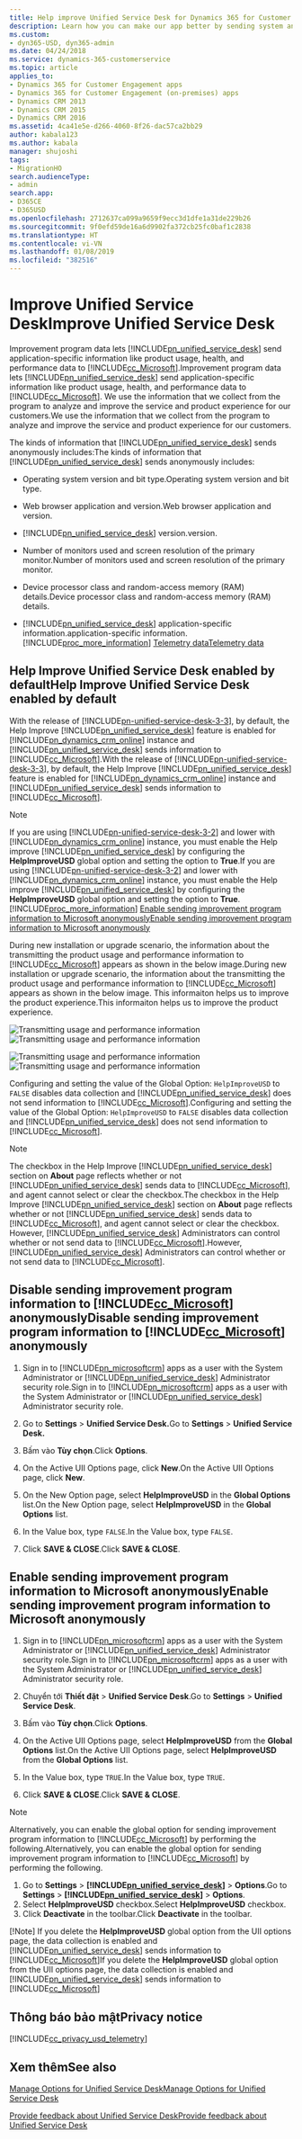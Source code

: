 ```yaml
---
title: Help improve Unified Service Desk for Dynamics 365 for Customer Engagement apps | MicrosoftDocs
description: Learn how you can make our app better by sending system and application information to Microsoft.
ms.custom:
- dyn365-USD, dyn365-admin
ms.date: 04/24/2018
ms.service: dynamics-365-customerservice
ms.topic: article
applies_to:
- Dynamics 365 for Customer Engagement apps
- Dynamics 365 for Customer Engagement (on-premises) apps
- Dynamics CRM 2013
- Dynamics CRM 2015
- Dynamics CRM 2016
ms.assetid: 4ca41e5e-d266-4060-8f26-dac57ca2bb29
author: kabala123
ms.author: kabala
manager: shujoshi
tags:
- MigrationHO
search.audienceType:
- admin
search.app:
- D365CE
- D365USD
ms.openlocfilehash: 2712637ca099a9659f9ecc3d1dfe1a31de229b26
ms.sourcegitcommit: 9f0efd59de16a6d9902fa372cb25fc0baf1c2838
ms.translationtype: HT
ms.contentlocale: vi-VN
ms.lasthandoff: 01/08/2019
ms.locfileid: "382516"
---
```

# <a name="improve-unified-service-desk"></a><span data-ttu-id="00e85-103">Improve Unified Service Desk</span><span class="sxs-lookup"><span data-stu-id="00e85-103">Improve Unified Service Desk</span></span>
<span data-ttu-id="00e85-104">Improvement program data lets [!INCLUDE[pn_unified_service_desk](../../includes/pn-unified-service-desk.md)] send  application-specific information like product usage, health, and performance data to [!INCLUDE[cc_Microsoft](../../includes/cc-microsoft.md)].</span><span class="sxs-lookup"><span data-stu-id="00e85-104">Improvement program data lets [!INCLUDE[pn_unified_service_desk](../../includes/pn-unified-service-desk.md)] send  application-specific information like product usage, health, and performance data to [!INCLUDE[cc_Microsoft](../../includes/cc-microsoft.md)].</span></span> <span data-ttu-id="00e85-105">We use the information that we collect from the program to analyze and improve the service and product experience for our customers.</span><span class="sxs-lookup"><span data-stu-id="00e85-105">We use the information that we collect from the program to analyze and improve the service and product experience for our customers.</span></span>
  
 <span data-ttu-id="00e85-106">The kinds of information that [!INCLUDE[pn_unified_service_desk](../../includes/pn-unified-service-desk.md)] sends anonymously includes:</span><span class="sxs-lookup"><span data-stu-id="00e85-106">The kinds of information that [!INCLUDE[pn_unified_service_desk](../../includes/pn-unified-service-desk.md)] sends anonymously includes:</span></span>  
  
- <span data-ttu-id="00e85-107">Operating system version and bit type.</span><span class="sxs-lookup"><span data-stu-id="00e85-107">Operating system version and bit type.</span></span>  
  
- <span data-ttu-id="00e85-108">Web browser application and version.</span><span class="sxs-lookup"><span data-stu-id="00e85-108">Web browser application and version.</span></span>  
  
- [!INCLUDE[pn_unified_service_desk](../../includes/pn-unified-service-desk.md)] <span data-ttu-id="00e85-109">version.</span><span class="sxs-lookup"><span data-stu-id="00e85-109">version.</span></span>  
  
- <span data-ttu-id="00e85-110">Number of monitors used and screen resolution of the primary monitor.</span><span class="sxs-lookup"><span data-stu-id="00e85-110">Number of monitors used and screen resolution of the primary monitor.</span></span>  
  
- <span data-ttu-id="00e85-111">Device processor class and random-access memory (RAM) details.</span><span class="sxs-lookup"><span data-stu-id="00e85-111">Device processor class and random-access memory (RAM) details.</span></span>

- [!INCLUDE[pn_unified_service_desk](../../includes/pn-unified-service-desk.md)] <span data-ttu-id="00e85-112">application-specific information.</span><span class="sxs-lookup"><span data-stu-id="00e85-112">application-specific information.</span></span> [!INCLUDE[proc_more_information](../../includes/proc-more-information.md)] <span data-ttu-id="00e85-113">[Telemetry data](../admin/comply-unified-service-desk-data-gdpr.md#telemetry-data)</span><span class="sxs-lookup"><span data-stu-id="00e85-113">[Telemetry data](../admin/comply-unified-service-desk-data-gdpr.md#telemetry-data)</span></span>

## <a name="help-improve-unified-service-desk-enabled-by-default"></a><span data-ttu-id="00e85-114">Help Improve Unified Service Desk enabled by default</span><span class="sxs-lookup"><span data-stu-id="00e85-114">Help Improve Unified Service Desk enabled by default</span></span>

<span data-ttu-id="00e85-115">With the release of [!INCLUDE[pn-unified-service-desk-3-3](../../includes/pn-unified-service-desk-3-3.md)], by default, the Help Improve [!INCLUDE[pn_unified_service_desk](../../includes/pn-unified-service-desk.md)] feature is enabled for [!INCLUDE[pn_dynamics_crm_online](../../includes/pn-dynamics-crm-online.md)] instance and [!INCLUDE[pn_unified_service_desk](../../includes/pn-unified-service-desk.md)] sends information to [!INCLUDE[cc_Microsoft](../../includes/cc-microsoft.md)].</span><span class="sxs-lookup"><span data-stu-id="00e85-115">With the release of [!INCLUDE[pn-unified-service-desk-3-3](../../includes/pn-unified-service-desk-3-3.md)], by default, the Help Improve [!INCLUDE[pn_unified_service_desk](../../includes/pn-unified-service-desk.md)] feature is enabled for [!INCLUDE[pn_dynamics_crm_online](../../includes/pn-dynamics-crm-online.md)] instance and [!INCLUDE[pn_unified_service_desk](../../includes/pn-unified-service-desk.md)] sends information to [!INCLUDE[cc_Microsoft](../../includes/cc-microsoft.md)].</span></span>

> [!Note]
> <span data-ttu-id="00e85-116">If you are using [!INCLUDE[pn-unified-service-desk-3-2](../../includes/pn-unified-service-desk-3-2.md)] and lower with [!INCLUDE[pn_dynamics_crm_online](../../includes/pn-dynamics-crm-online.md)] instance, you must enable the Help improve [!INCLUDE[pn_unified_service_desk](../../includes/pn-unified-service-desk.md)] by configuring the **HelpImproveUSD** global option and setting the option to **True**.</span><span class="sxs-lookup"><span data-stu-id="00e85-116">If you are using [!INCLUDE[pn-unified-service-desk-3-2](../../includes/pn-unified-service-desk-3-2.md)] and lower with [!INCLUDE[pn_dynamics_crm_online](../../includes/pn-dynamics-crm-online.md)] instance, you must enable the Help improve [!INCLUDE[pn_unified_service_desk](../../includes/pn-unified-service-desk.md)] by configuring the **HelpImproveUSD** global option and setting the option to **True**.</span></span> [!INCLUDE[proc_more_information](../../includes/proc-more-information.md)] <span data-ttu-id="00e85-117">[Enable sending improvement program information to Microsoft anonymously](#enable-sending-improvement-program-information-to-microsoft-anonymously)</span><span class="sxs-lookup"><span data-stu-id="00e85-117">[Enable sending improvement program information to Microsoft anonymously](#enable-sending-improvement-program-information-to-microsoft-anonymously)</span></span>

<span data-ttu-id="00e85-118">During new installation or upgrade scenario, the information about the transmitting the product usage and performance information to [!INCLUDE[cc_Microsoft](../../includes/cc-microsoft.md)] appears as shown in the below image.</span><span class="sxs-lookup"><span data-stu-id="00e85-118">During new installation or upgrade scenario, the information about the transmitting the product usage and performance information to [!INCLUDE[cc_Microsoft](../../includes/cc-microsoft.md)] appears as shown in the below image.</span></span> <span data-ttu-id="00e85-119">This informaiton helps us to improve the product experience.</span><span class="sxs-lookup"><span data-stu-id="00e85-119">This informaiton helps us to improve the product experience.</span></span>

<span data-ttu-id="00e85-120">![Transmitting usage and performance information](../media/helpimprove-usd-install.PNG "Transmitting usage and performance information")</span><span class="sxs-lookup"><span data-stu-id="00e85-120">![Transmitting usage and performance information](../media/helpimprove-usd-install.PNG "Transmitting usage and performance information")</span></span>

<span data-ttu-id="00e85-121">![Transmitting usage and performance information](../media/helpimprove-usd-upgrade.PNG "Transmitting usage and performance information")</span><span class="sxs-lookup"><span data-stu-id="00e85-121">![Transmitting usage and performance information](../media/helpimprove-usd-upgrade.PNG "Transmitting usage and performance information")</span></span>

<span data-ttu-id="00e85-122">Configuring and setting the value of the Global Option: `HelpImproveUSD` to `FALSE` disables data collection and [!INCLUDE[pn_unified_service_desk](../../includes/pn-unified-service-desk.md)] does not send information to [!INCLUDE[cc_Microsoft](../../includes/cc-microsoft.md)].</span><span class="sxs-lookup"><span data-stu-id="00e85-122">Configuring and setting the value of the Global Option: `HelpImproveUSD` to `FALSE` disables data collection and [!INCLUDE[pn_unified_service_desk](../../includes/pn-unified-service-desk.md)] does not send information to [!INCLUDE[cc_Microsoft](../../includes/cc-microsoft.md)].</span></span>

> [!Note]
>  <span data-ttu-id="00e85-123">The checkbox in the Help Improve [!INCLUDE[pn_unified_service_desk](../../includes/pn-unified-service-desk.md)] section on **About** page reflects whether or not [!INCLUDE[pn_unified_service_desk](../../includes/pn-unified-service-desk.md)] sends data to [!INCLUDE[cc_Microsoft](../../includes/cc-microsoft.md)], and agent cannot select or clear the checkbox.</span><span class="sxs-lookup"><span data-stu-id="00e85-123">The checkbox in the Help Improve [!INCLUDE[pn_unified_service_desk](../../includes/pn-unified-service-desk.md)] section on **About** page reflects whether or not [!INCLUDE[pn_unified_service_desk](../../includes/pn-unified-service-desk.md)] sends data to [!INCLUDE[cc_Microsoft](../../includes/cc-microsoft.md)], and agent cannot select or clear the checkbox.</span></span> <span data-ttu-id="00e85-124">However, [!INCLUDE[pn_unified_service_desk](../../includes/pn-unified-service-desk.md)] Administrators can control whether or not send data to [!INCLUDE[cc_Microsoft](../../includes/cc-microsoft.md)].</span><span class="sxs-lookup"><span data-stu-id="00e85-124">However, [!INCLUDE[pn_unified_service_desk](../../includes/pn-unified-service-desk.md)] Administrators can control whether or not send data to [!INCLUDE[cc_Microsoft](../../includes/cc-microsoft.md)].</span></span>

<a name="Disable_ImproveUSD"></a>   
## <a name="disable-sending-improvement-program-information-to-includeccmicrosoftincludescc-microsoftmd-anonymously"></a><span data-ttu-id="00e85-125">Disable sending improvement program information to [!INCLUDE[cc_Microsoft](../../includes/cc-microsoft.md)] anonymously</span><span class="sxs-lookup"><span data-stu-id="00e85-125">Disable sending improvement program information to [!INCLUDE[cc_Microsoft](../../includes/cc-microsoft.md)] anonymously</span></span>
  
1. <span data-ttu-id="00e85-126">Sign in to [!INCLUDE[pn_microsoftcrm](../../includes/pn-microsoftcrm.md)] apps as a user with the System Administrator or [!INCLUDE[pn_unified_service_desk](../../includes/pn-unified-service-desk.md)] Administrator security role.</span><span class="sxs-lookup"><span data-stu-id="00e85-126">Sign in to [!INCLUDE[pn_microsoftcrm](../../includes/pn-microsoftcrm.md)] apps as a user with the System Administrator or [!INCLUDE[pn_unified_service_desk](../../includes/pn-unified-service-desk.md)] Administrator security role.</span></span>  
  
2. <span data-ttu-id="00e85-127">Go to **Settings** > **Unified Service Desk.**</span><span class="sxs-lookup"><span data-stu-id="00e85-127">Go to **Settings** > **Unified Service Desk.**</span></span>
  
3. <span data-ttu-id="00e85-128">Bấm vào **Tùy chọn**.</span><span class="sxs-lookup"><span data-stu-id="00e85-128">Click **Options**.</span></span>  
  
4. <span data-ttu-id="00e85-129">On the Active UII Options page, click **New**.</span><span class="sxs-lookup"><span data-stu-id="00e85-129">On the Active UII Options page, click **New**.</span></span>  
  
5. <span data-ttu-id="00e85-130">On the New Option page, select **HelpImproveUSD** in the **Global Options** list.</span><span class="sxs-lookup"><span data-stu-id="00e85-130">On the New Option page, select **HelpImproveUSD** in the **Global Options** list.</span></span>  
  
6. <span data-ttu-id="00e85-131">In the Value box, type `FALSE`.</span><span class="sxs-lookup"><span data-stu-id="00e85-131">In the Value box, type `FALSE`.</span></span>
  
7. <span data-ttu-id="00e85-132">Click **SAVE & CLOSE**.</span><span class="sxs-lookup"><span data-stu-id="00e85-132">Click **SAVE & CLOSE**.</span></span>
  
<a name="Enable_ImproveUSD"></a>   
## <a name="enable-sending-improvement-program-information-to-microsoft-anonymously"></a><span data-ttu-id="00e85-133">Enable sending improvement program information to Microsoft anonymously</span><span class="sxs-lookup"><span data-stu-id="00e85-133">Enable sending improvement program information to Microsoft anonymously</span></span>  

1. <span data-ttu-id="00e85-134">Sign in to [!INCLUDE[pn_microsoftcrm](../../includes/pn-microsoftcrm.md)] apps as a user with the System Administrator or [!INCLUDE[pn_unified_service_desk](../../includes/pn-unified-service-desk.md)] Administrator security role.</span><span class="sxs-lookup"><span data-stu-id="00e85-134">Sign in to [!INCLUDE[pn_microsoftcrm](../../includes/pn-microsoftcrm.md)] apps as a user with the System Administrator or [!INCLUDE[pn_unified_service_desk](../../includes/pn-unified-service-desk.md)] Administrator security role.</span></span>  
  
2. <span data-ttu-id="00e85-135">Chuyển tới **Thiết đặt** > **Unified Service Desk**.</span><span class="sxs-lookup"><span data-stu-id="00e85-135">Go to **Settings** > **Unified Service Desk**.</span></span>
  
3. <span data-ttu-id="00e85-136">Bấm vào **Tùy chọn**.</span><span class="sxs-lookup"><span data-stu-id="00e85-136">Click **Options**.</span></span>
  
4. <span data-ttu-id="00e85-137">On the Active UII Options page,  select **HelpImproveUSD** from the **Global Options** list.</span><span class="sxs-lookup"><span data-stu-id="00e85-137">On the Active UII Options page,  select **HelpImproveUSD** from the **Global Options** list.</span></span>
  
5. <span data-ttu-id="00e85-138">In the Value box, type `TRUE`.</span><span class="sxs-lookup"><span data-stu-id="00e85-138">In the Value box, type `TRUE`.</span></span>
  
6. <span data-ttu-id="00e85-139">Click **SAVE & CLOSE**.</span><span class="sxs-lookup"><span data-stu-id="00e85-139">Click **SAVE & CLOSE**.</span></span>

> [!NOTE]
> <span data-ttu-id="00e85-140">Alternatively, you can enable the global option for sending improvement program information to [!INCLUDE[cc_Microsoft](../../includes/cc-microsoft.md)] by performing the following.</span><span class="sxs-lookup"><span data-stu-id="00e85-140">Alternatively, you can enable the global option for sending improvement program information to [!INCLUDE[cc_Microsoft](../../includes/cc-microsoft.md)] by performing the following.</span></span>
> 1. <span data-ttu-id="00e85-141">Go to **Settings** > **[!INCLUDE[pn_unified_service_desk](../../includes/pn-unified-service-desk.md)]** > **Options**.</span><span class="sxs-lookup"><span data-stu-id="00e85-141">Go to **Settings** > **[!INCLUDE[pn_unified_service_desk](../../includes/pn-unified-service-desk.md)]** > **Options**.</span></span>
> 2. <span data-ttu-id="00e85-142">Select **HelpImproveUSD** checkbox.</span><span class="sxs-lookup"><span data-stu-id="00e85-142">Select **HelpImproveUSD** checkbox.</span></span>
> 3. <span data-ttu-id="00e85-143">Click **Deactivate** in the toolbar.</span><span class="sxs-lookup"><span data-stu-id="00e85-143">Click **Deactivate** in the toolbar.</span></span>
> 
> [!Note]
> <span data-ttu-id="00e85-144">If you delete the **HelpImproveUSD** global option from the UII options page, the data collection is enabled and [!INCLUDE[pn_unified_service_desk](../../includes/pn-unified-service-desk.md)] sends information to [!INCLUDE[cc_Microsoft](../../includes/cc-microsoft.md)]</span><span class="sxs-lookup"><span data-stu-id="00e85-144">If you delete the **HelpImproveUSD** global option from the UII options page, the data collection is enabled and [!INCLUDE[pn_unified_service_desk](../../includes/pn-unified-service-desk.md)] sends information to [!INCLUDE[cc_Microsoft](../../includes/cc-microsoft.md)]</span></span>
  
## <a name="privacy-notice"></a><span data-ttu-id="00e85-145">Thông báo bảo mật</span><span class="sxs-lookup"><span data-stu-id="00e85-145">Privacy notice</span></span>  
[!INCLUDE[cc_privacy_usd_telemetry](../../includes/cc-privacy-usd-telemetry.md)]
  
## <a name="see-also"></a><span data-ttu-id="00e85-146">Xem thêm</span><span class="sxs-lookup"><span data-stu-id="00e85-146">See also</span></span>
[<span data-ttu-id="00e85-147">Manage Options for Unified Service Desk</span><span class="sxs-lookup"><span data-stu-id="00e85-147">Manage Options for Unified Service Desk</span></span>](../../unified-service-desk/admin/manage-options-unified-service-desk.md)

[<span data-ttu-id="00e85-148">Provide feedback about Unified Service Desk</span><span class="sxs-lookup"><span data-stu-id="00e85-148">Provide feedback about Unified Service Desk</span></span>](../admin/provide-feedback.md)
